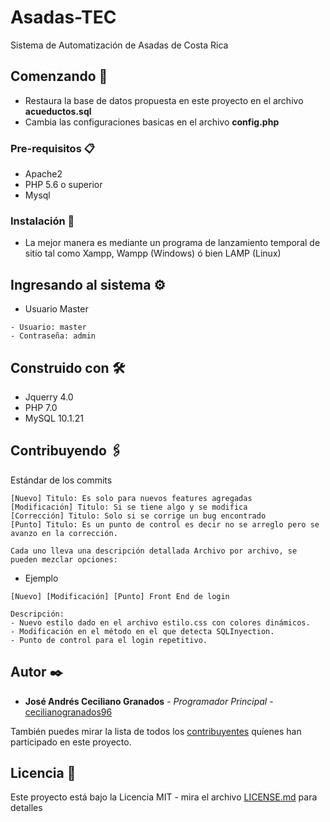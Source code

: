 # Asadas-TEC
Sistema de Automatización de Asadas de Costa Rica


## Comenzando 🚀

- Restaura la base de datos propuesta en este proyecto en el archivo **acueductos.sql**
- Cambia las configuraciones basicas en el archivo **config.php**

### Pre-requisitos 📋

- Apache2
- PHP 5.6 o superior
- Mysql 

### Instalación 🔧

- La mejor manera es mediante un programa de lanzamiento temporal de sitio tal como Xampp, Wampp (Windows) ó bien LAMP (Linux) 

## Ingresando al sistema ⚙️

- Usuario Master
```
- Usuario: master
- Contraseña: admin
```

## Construido con 🛠️

- Jquerry 4.0 
- PHP 7.0
- MySQL 10.1.21

## Contribuyendo 🖇️

Estándar de los commits
```
[Nuevo] Titulo: Es solo para nuevos features agregadas
[Modificación] Titulo: Si se tiene algo y se modifica
[Corrección] Titulo: Solo si se corrige un bug encontrado
[Punto] Titulo: Es un punto de control es decir no se arreglo pero se avanzo en la corrección.

Cada uno lleva una descripción detallada Archivo por archivo, se pueden mezclar opciones:
```
- Ejemplo
```
[Nuevo] [Modificación] [Punto] Front End de login

Descripción:
- Nuevo estilo dado en el archivo estilo.css con colores dinámicos.
- Modificación en el método en el que detecta SQLInyection.
- Punto de control para el login repetitivo.
```

## Autor ✒️

* **José Andrés Ceciliano Granados** - *Programador Principal* - [cecilianogranados96](https://github.com/cecilianogranados96)

También puedes mirar la lista de todos los [contribuyentes](https://github.com/cecilianogranados96/Asadas-TEC/contributors) quíenes han participado en este proyecto. 

## Licencia 📄

Este proyecto está bajo la Licencia MIT - mira el archivo [LICENSE.md](LICENSE.md) para detalles
